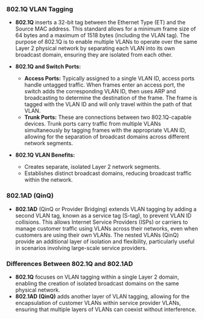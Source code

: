 ### 802.1Q VLAN Tagging

- **802.1Q** inserts a 32-bit tag between the Ethernet Type (ET) and the Source MAC address. This standard allows for a minimum frame size of 64 bytes and a maximum of 1518 bytes (including the VLAN tag). The purpose of 802.1Q is to enable multiple VLANs to operate over the same Layer 2 physical network by separating each VLAN into its own broadcast domain, ensuring they are isolated from each other.

- **802.1Q and Switch Ports:**
  - **Access Ports:** Typically assigned to a single VLAN ID, access ports handle untagged traffic. When frames enter an access port, the switch adds the corresponding VLAN ID, then uses ARP and broadcasting to determine the destination of the frame. The frame is tagged with the VLAN ID and will only travel within the path of that VLAN.
  - **Trunk Ports:** These are connections between two 802.1Q-capable devices. Trunk ports carry traffic from multiple VLANs simultaneously by tagging frames with the appropriate VLAN ID, allowing for the separation of broadcast domains across different network segments.

- **802.1Q VLAN Benefits:**
  - Creates separate, isolated Layer 2 network segments.
  - Establishes distinct broadcast domains, reducing broadcast traffic within the network.

### 802.1AD (QinQ)

- **802.1AD** (QinQ or Provider Bridging) extends VLAN tagging by adding a second VLAN tag, known as a service tag (S-tag), to prevent VLAN ID collisions. This allows Internet Service Providers (ISPs) or carriers to manage customer traffic using VLANs across their networks, even when customers are using their own VLANs. The nested VLANs (QinQ) provide an additional layer of isolation and flexibility, particularly useful in scenarios involving large-scale service providers.

### Differences Between 802.1Q and 802.1AD

- **802.1Q** focuses on VLAN tagging within a single Layer 2 domain, enabling the creation of isolated broadcast domains on the same physical network.
- **802.1AD (QinQ)** adds another layer of VLAN tagging, allowing for the encapsulation of customer VLANs within service provider VLANs, ensuring that multiple layers of VLANs can coexist without interference.
